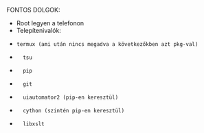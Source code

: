 FONTOS DOLGOK:

- Root legyen a telefonon
- Telepítenivalók:
-     termux (ami után nincs megadva a következőkben azt pkg-val)
-       tsu
-       pip
-       git
-       uiautomator2 (pip-en keresztül)
-       cython (szintén pip-en keresztül)
-       libxslt
